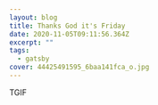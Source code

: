 ```yaml
---
layout: blog
title: Thanks God it's Friday
date: 2020-11-05T09:11:56.364Z
excerpt: ""
tags:
  - gatsby
cover: 44425491595_6baa141fca_o.jpg
---
```

TGIF